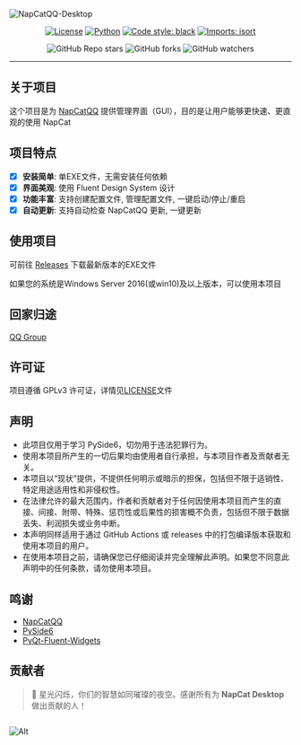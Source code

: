 ![NapCatQQ-Desktop](https://socialify.git.ci/NapNeko/NapCatQQ-Desktop/image?font=Raleway&logo=https%3A%2F%2Fraw.githubusercontent.com%2FNapNeko%2FNapCatQQ%2Fmain%2Flogo.png&name=1&pattern=Circuit%20Board&stargazers=1&theme=Auto)

<div align="center">

[![License](https://img.shields.io/github/license/NapNeko/NapCatQQ-Desktop)](LICENSE)
[![Python](https://img.shields.io/badge/Python-3.12.*-green)](https://www.python.org/)
[![Code style: black](https://img.shields.io/badge/code%20style-black-000000.svg)](https://github.com/psf/black)
[![Imports: isort](https://img.shields.io/badge/%20imports-isort-%231674b1?style=flat&labelColor=ef8336)](https://pycqa.github.io/isort/)

![GitHub Repo stars](https://img.shields.io/github/stars/NapNeko/NapCatQQ-Desktop?style=social)
![GitHub forks](https://img.shields.io/github/forks/NapNeko/NapCatQQ-Desktop?style=social)
![GitHub watchers](https://img.shields.io/github/watchers/NapNeko/NapCatQQ-Desktop?style=social)

</div>

---

## 关于项目

这个项目是为 [NapCatQQ](https://github.com/NapNeko/NapCatQQ) 提供管理界面（GUI），目的是让用户能够更快速、更直观的使用 NapCat

## 项目特点
- [x] **安装简单**: 单EXE文件，无需安装任何依赖
- [x] **界面美观**: 使用 Fluent Design System 设计
- [x] **功能丰富**: 支持创建配置文件, 管理配置文件, 一键启动/停止/重启
- [x] **自动更新**: 支持自动检查 NapCatQQ 更新, 一键更新

## 使用项目
可前往 [Releases](https://github.com/NapNeko/NapCatQQ-Desktop/releases) 下载最新版本的EXE文件

如果您的系统是Windows Server 2016(或win10)及以上版本，可以使用本项目

## 回家归途
[QQ Group](https://qm.qq.com/q/X4CA6RnoIw)

## 许可证

项目遵循 GPLv3 许可证，详情见[LICENSE](LICENSE)文件

## 声明

- 此项目仅用于学习 PySide6，切勿用于违法犯罪行为。  
- 使用本项目所产生的一切后果均由使用者自行承担，与本项目作者及贡献者无关。  
- 本项目以“现状”提供，不提供任何明示或暗示的担保，包括但不限于适销性、特定用途适用性和非侵权性。  
- 在法律允许的最大范围内，作者和贡献者对于任何因使用本项目而产生的直接、间接、附带、特殊、惩罚性或后果性的损害概不负责，包括但不限于数据丢失、利润损失或业务中断。  
- 本声明同样适用于通过 GitHub Actions 或 releases 中的打包编译版本获取和使用本项目的用户。  
- 在使用本项目之前，请确保您已仔细阅读并完全理解此声明。如果您不同意此声明中的任何条款，请勿使用本项目。

## 鸣谢
- [NapCatQQ](https://github.com/NapNeko/NapCatQQ)
- [PySide6](https://wiki.qt.io/Qt_for_Python)
- [PyQt-Fluent-Widgets](https://github.com/zhiyiYo/PyQt-Fluent-Widgets)

## 贡献者 
> 🌟 星光闪烁，你们的智慧如同璀璨的夜空。感谢所有为 **NapCat Desktop** 做出贡献的人！

<a href="https://github.com/NapNeko/NapCatQQ-Desktop/graphs/contributors">
  <img src="https://contrib.rocks/image?repo=NapNeko/NapCatQQ-Desktop" alt=""/>
</a>

![Alt](https://repobeats.axiom.co/api/embed/4078024c5df90cf42305ec425e68cfae76a1306d.svg "Repobeats analytics image")
